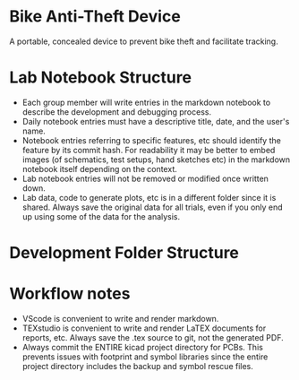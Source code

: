 # Bike Anti-Theft Device

A portable, concealed device to prevent bike theft and facilitate tracking.

# Lab Notebook Structure

- Each group member will write entries in the markdown notebook to describe the development and debugging process. 
- Daily notebook entries must have a descriptive title, date, and the user's name. 
- Notebook entries referring to specific features, etc should identify the feature by its commit hash. For readability it may be better to embed images (of schematics, test setups, hand sketches etc) in the markdown notebook itself depending on the context.
- Lab notebook entries will not be removed or modified once written down. 
- Lab data, code to generate plots, etc is in a different folder since it is shared. Always save the original data for all trials, even if you only end up using some of the data for the analysis. 

# Development Folder Structure



# Workflow notes 
- VScode is convenient to write and render markdown. 
- TEXstudio is convenient to write and render LaTEX documents for reports, etc. Always save the .tex source to git, not the generated PDF. 
- Always commit the ENTIRE kicad project directory for PCBs. This prevents issues with footprint and symbol libraries 
since the entire project directory includes the backup and symbol rescue files.

















